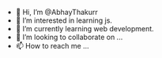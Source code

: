 - 👋 Hi, I’m @AbhayThakurr
- 👀 I’m interested in learning js.
- 🌱 I’m currently learning web development.
- 💞️ I’m looking to collaborate on ...
- 📫 How to reach me ...

<!---
AbhayThakurr/AbhayThakurr is a ✨ special ✨ repository because its `README.md` (this file) appears on your GitHub profile.
You can click the Preview link to take a look at your changes.
--->
